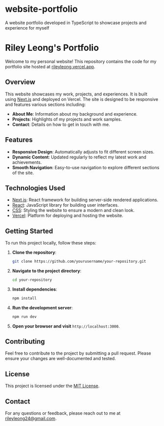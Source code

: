 # website-portfolio
A website portfolio developed in TypeScript to showcase projects and experience for myself

# Riley Leong's Portfolio

Welcome to my personal website! This repository contains the code for my portfolio site hosted at [rileyleong.vercel.app](https://rileyleong.vercel.app).

## Overview

This website showcases my work, projects, and experiences. It is built using [Next.js](https://nextjs.org/) and deployed on Vercel. The site is designed to be responsive and features various sections including:

- **About Me**: Information about my background and experience.
- **Projects**: Highlights of my projects and work samples.
- **Contact**: Details on how to get in touch with me.

## Features

- **Responsive Design**: Automatically adjusts to fit different screen sizes.
- **Dynamic Content**: Updated regularly to reflect my latest work and achievements.
- **Smooth Navigation**: Easy-to-use navigation to explore different sections of the site.

## Technologies Used

- [Next.js](https://nextjs.org/): React framework for building server-side rendered applications.
- [React](https://reactjs.org/): JavaScript library for building user interfaces.
- [CSS](https://www.w3.org/Style/CSS/): Styling the website to ensure a modern and clean look.
- [Vercel](https://vercel.com/): Platform for deploying and hosting the website.

## Getting Started

To run this project locally, follow these steps:

1. **Clone the repository**:

    ```bash
    git clone https://github.com/yourusername/your-repository.git
    ```

2. **Navigate to the project directory**:

    ```bash
    cd your-repository
    ```

3. **Install dependencies**:

    ```bash
    npm install
    ```

4. **Run the development server**:

    ```bash
    npm run dev
    ```

5. **Open your browser and visit** `http://localhost:3000`.

## Contributing

Feel free to contribute to the project by submitting a pull request. Please ensure your changes are well-documented and tested.

## License

This project is licensed under the [MIT License](LICENSE).

## Contact

For any questions or feedback, please reach out to me at [rileyleong24@gmail.com](mailto:rileyleong24@gmail.com).
